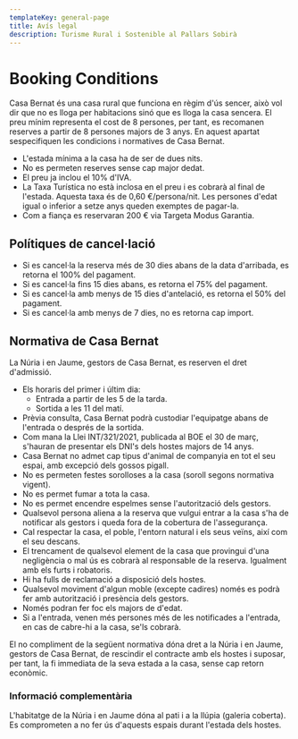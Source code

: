 ```yaml
---
templateKey: general-page
title: Avís legal
description: Turisme Rural i Sostenible al Pallars Sobirà
---
```

# Booking Conditions

Casa Bernat és una casa rural que funciona en règim d'ús sencer, això vol dir que no es lloga per habitacions sinó que es lloga la casa sencera. El preu mínim representa el cost de 8 persones, per tant, es recomanen reserves a partir de 8 persones majors de 3 anys.
En aquest apartat sespecifiquen les condicions i normatives de Casa Bernat.

* L'estada mínima a la casa ha de ser de dues nits.
* No es permeten reserves sense cap major dedat.
* El preu ja inclou el 10% d'IVA.
* La Taxa Turística no està inclosa en el preu i es cobrarà al final de l'estada. Aquesta taxa és de 0,60 €/persona/nit. Les persones d'edat igual o inferior a setze anys queden exemptes de pagar-la.
* Com a fiança es reservaran 200 € via Targeta Modus Garantia.

## Polítiques de cancel·lació

* Si es cancel·la la reserva més de 30 dies abans de la data d'arribada, es retorna el 100% del pagament.
* Si es cancel·la fins 15 dies abans, es retorna el 75% del pagament.
* Si es cancel·la amb menys de 15 dies d'antelació, es retorna el 50% del pagament.
* Si es cancel·la amb menys de 7 dies, no es retorna cap import.

## Normativa de Casa Bernat

La Núria i en Jaume, gestors de Casa Bernat, es reserven el dret d'admissió.

* Els horaris del primer i últim dia:
  * Entrada a partir de les 5 de la tarda.
  * Sortida a les 11 del matí.
* Prèvia consulta, Casa Bernat podrà custodiar l'equipatge abans de l'entrada o després de la sortida.
* Com mana la Llei INT/321/2021, publicada al BOE el 30 de març, s'hauran de presentar els DNI's dels hostes majors de 14 anys.
* Casa Bernat no admet cap tipus d'animal de companyia en tot el seu espai, amb excepció dels gossos pigall.
* No es permeten festes sorolloses a la casa (soroll segons normativa vigent).
* No es permet fumar a tota la casa.
* No es permet encendre espelmes sense l'autorització dels gestors.
* Qualsevol persona aliena a la reserva que vulgui entrar a la casa s'ha de notificar als gestors i queda fora de la cobertura de l'assegurança.
* Cal respectar la casa, el poble, l'entorn natural i els seus veïns, així com el seu descans.
* El trencament de qualsevol element de la casa que provingui d'una negligència o mal ús es cobrarà al responsable de la reserva. Igualment amb els furts i robatoris.
* Hi ha fulls de reclamació a disposició dels hostes.
* Qualsevol moviment d'algun moble (excepte cadires) només es podrà fer amb autorització i presència dels gestors.
* Només podran fer foc els majors de d'edat.
* Si a l'entrada, venen més persones més de les notificades a l'entrada, en cas de cabre-hi a la casa, se'ls cobrarà.


El no compliment de la següent normativa dóna dret a la Núria i en Jaume, gestors de Casa Bernat, de rescindir el contracte amb els hostes i suposar, per tant, la fi immediata de la seva estada a la casa, sense cap retorn econòmic.

### Informació complementària

L'habitatge de la Núria i en Jaume dóna al pati i a la llúpia (galeria coberta). Es comprometen a no fer ús d'aquests espais durant l'estada dels hostes.
